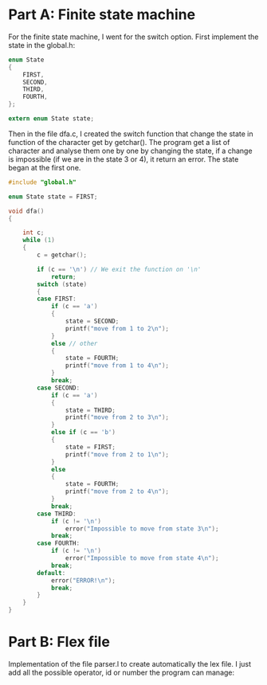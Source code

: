 # Part A: Finite state machine

For the finite state machine, I went for the switch option.
First implement the state in the global.h:

```C
enum State
{
    FIRST,
    SECOND,
    THIRD,
    FOURTH,
};

extern enum State state;
```

Then in the file dfa.c, I created the switch function that change the state in function of the character get by getchar().
The program get a list of character and analyse them one by one by changing the state, if a change is impossible (if we are in the state 3 or 4), it return an error.
The state began at the first one.

```C
#include "global.h"

enum State state = FIRST;

void dfa()
{

    int c;
    while (1)
    {
        c = getchar();

        if (c == '\n') // We exit the function on '\n'
            return;
        switch (state)
        {
        case FIRST:
            if (c == 'a')
            {
                state = SECOND;
                printf("move from 1 to 2\n");
            }
            else // other
            {
                state = FOURTH;
                printf("move from 1 to 4\n");
            }
            break;
        case SECOND:
            if (c == 'a')
            {
                state = THIRD;
                printf("move from 2 to 3\n");
            }
            else if (c == 'b')
            {
                state = FIRST;
                printf("move from 2 to 1\n");
            }
            else
            {
                state = FOURTH;
                printf("move from 2 to 4\n");
            }
            break;
        case THIRD:
            if (c != '\n')
                error("Impossible to move from state 3\n");
            break;
        case FOURTH:
            if (c != '\n')
                error("Impossible to move from state 4\n");
            break;
        default:
            error("ERROR!\n");
            break;
        }
    }
}
```

# Part B: Flex file

Implementation of the file parser.l to create automatically the lex file.
I just add all the possible operator, id or number the program can manage:
```C
```